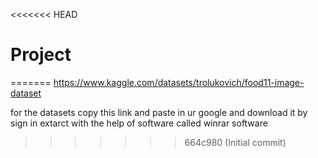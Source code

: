 <<<<<<< HEAD
# Project
=======
https://www.kaggle.com/datasets/trolukovich/food11-image-dataset

for the datasets copy this link and paste in ur google and download it by sign in
extarct with the help of software called winrar software
>>>>>>> 664c980 (Initial commit)
